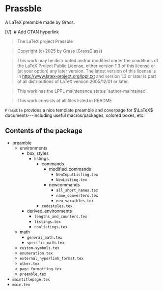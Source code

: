 # Prassble
A LaTeX preamble made by Grass.

[//]: # Add CTAN hyperlink

> The LaTeX project Prassble

> Copyright (c) 2025 by Grass (GrassGlass) <shaohong00002 at gmail dot com>

> This work may be distributed and/or modified under the
> conditions of the LaTeX Project Public License, either version 1.3
> of this license or (at your option) any later version.
> The latest version of this license is in
>   http://www.latex-project.org/lppl.txt
> and version 1.3 or later is part of all distributions of LaTeX
> version 2005/12/01 or later.

> This work has the LPPL maintenance status `author-maintained'.

> This work consists of all files listed in README

`Prassble` provides a nice template preamble and coverpage for $\LaTeX$ documents---including useful macros/packages, colored boxes, etc.

## Contents of the package

- preamble
    - environments
        - box_styles
            - listings
                - commands
                    - modified_commands
                        - `NewInputListing.tex`
                        - `NewListing.tex`
                    - newcommands
                        - `all_short_names.tex`
                        - `name_converters.tex`
                        - `new_varaibles.tex`
                - `codestyles.tex`
        - derived_environments
            - `lengths_and_counters.tex`
            - `listings.tex`
            - `nonlistings.tex`
    - math
        - `general_math.tex`
        - `specific_math.tex`
    - `custom-symbols.tex`
    - `enumeration.tex`
    - `external_hyperlink_format.tex`
    - `other.tex`
    - `page-formatting.tex`
    - `preamble.tex`
- `maintitlepage.tex`
- `main.tex`